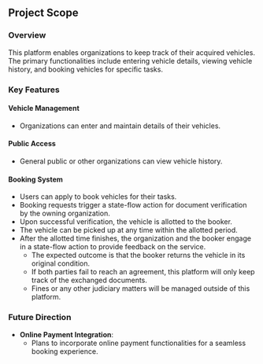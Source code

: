 ## Project Scope

### Overview
This platform enables organizations to keep track of their acquired vehicles. The primary functionalities include entering vehicle details, viewing vehicle history, and booking vehicles for specific tasks.

### Key Features

#### Vehicle Management
- Organizations can enter and maintain details of their vehicles.

#### Public Access
- General public or other organizations can view vehicle history.

#### Booking System
- Users can apply to book vehicles for their tasks.
- Booking requests trigger a state-flow action for document verification by the owning organization.
- Upon successful verification, the vehicle is allotted to the booker.
- The vehicle can be picked up at any time within the allotted period.
- After the allotted time finishes, the organization and the booker engage in a state-flow action to provide feedback on the service.
  - The expected outcome is that the booker returns the vehicle in its original condition.
  - If both parties fail to reach an agreement, this platform will only keep track of the exchanged documents.
  - Fines or any other judiciary matters will be managed outside of this platform.

### Future Direction
- **Online Payment Integration**: 
  - Plans to incorporate online payment functionalities for a seamless booking experience.
